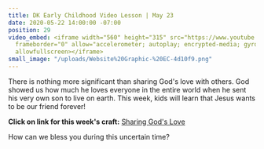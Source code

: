 ```yaml
---
title: DK Early Childhood Video Lesson | May 23
date: 2020-05-22 14:00:00 -07:00
position: 29
video_embed: <iframe width="560" height="315" src="https://www.youtube.com/embed/jX8PsEO21Ac"
  frameborder="0" allow="accelerometer; autoplay; encrypted-media; gyroscope; picture-in-picture"
  allowfullscreen></iframe>
small_image: "/uploads/Website%20Graphic-%20EC-4d10f9.png"
---
```


There is nothing more significant than sharing God's love with others. God showed us how much he loves everyone in the entire world when he sent his very own son to live on earth. This week, kids will learn that Jesus wants to be our friend forever!

**Click on link for this week's craft:**
[Sharing God's Love](https://drive.google.com/file/d/12Jj1tVi7poRJEFLb9O1iIAsQbSwi4dSc/view?usp=sharing)

How can we bless you during this uncertain time?